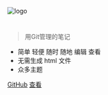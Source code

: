 <!-- _coverpage.md -->

![logo](_media/icon.svg)

# 

> 用Git管理的笔记

- 简单 轻便 随时 随地 编辑 查看 
- 无需生成 html 文件
- 众多主题

[GitHub](https://github.com/maoxml)
[查看](#介绍)